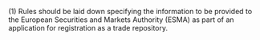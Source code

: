 (1) Rules should be laid down specifying the information to be provided to the European Securities and Markets Authority (ESMA) as part of an application for registration as a trade repository.